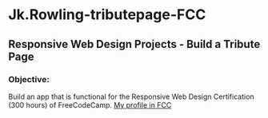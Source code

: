 # Jk.Rowling-tributepage-FCC
## Responsive Web Design Projects - Build a Tribute Page


### Objective: 
Build an app that is functional for the Responsive Web Design Certification (300 hours) of FreeCodeCamp.
[My profile in FCC](https://www.freecodecamp.org/mboladop)

